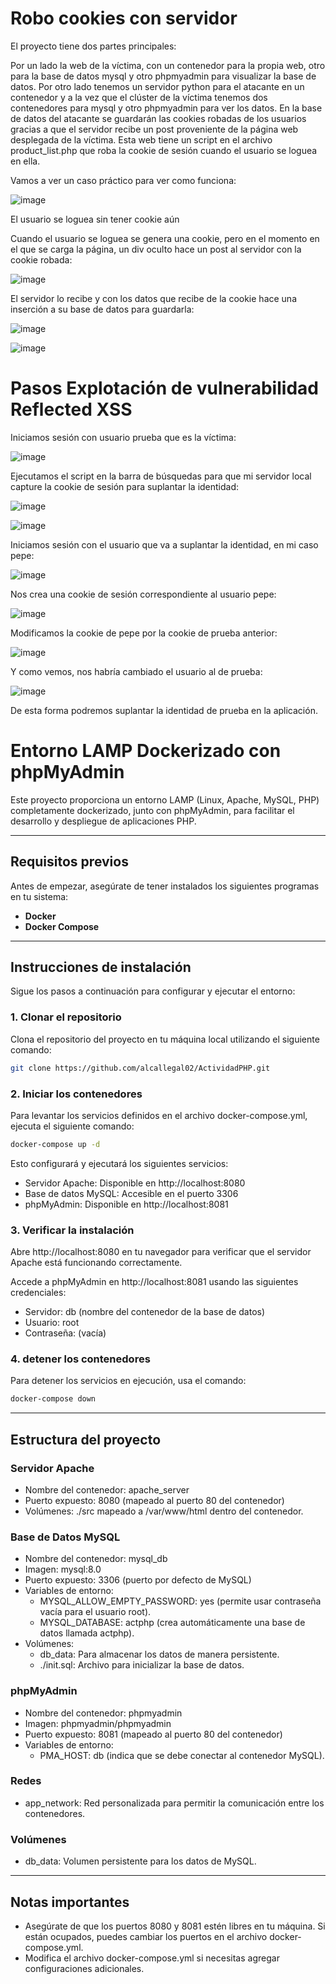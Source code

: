 # Robo cookies con servidor

El proyecto tiene dos partes principales:

Por un lado la web de la víctima, con un contenedor para la propia web, otro para la base de datos mysql y otro phpmyadmin para visualizar la base de datos.
Por otro lado tenemos un servidor python para el atacante en un contenedor y a la vez que el clúster de la víctima tenemos dos contenedores para mysql y otro phpmyadmin para ver los datos. 
En la base de datos del atacante se guardarán las cookies robadas de los usuarios gracias a que el servidor recibe un post proveniente de la página web desplegada de la víctima.
Esta web tiene un script en el archivo product_list.php que roba la cookie de sesión cuando el usuario se loguea en ella.

Vamos a ver un caso práctico para ver como funciona:

![image](https://github.com/user-attachments/assets/345f87e3-d652-4c89-8305-7537c754714a)

El usuario se loguea sin tener cookie aún

Cuando el usuario se loguea se genera una cookie, pero en el momento en el que se carga la página, un div oculto hace un post al servidor con la cookie robada:

![image](https://github.com/user-attachments/assets/1197ddf7-fb17-49a4-b5d6-7171b12942aa)

El servidor lo recibe y con los datos que recibe de la cookie hace una inserción a su base de datos para guardarla:

![image](https://github.com/user-attachments/assets/a337049d-df02-4991-897e-f7387a4d0a4b)

![image](https://github.com/user-attachments/assets/98d1b2a1-de5b-42df-ae4d-771ad1f2fcab)



# Pasos Explotación de vulnerabilidad Reflected XSS

Iniciamos sesión con usuario prueba que es la víctima:

![image](https://github.com/user-attachments/assets/60f41d0d-9fb3-45c1-886c-2903baee3f69)

Ejecutamos el script en la barra de búsquedas para que mi servidor local capture la cookie de sesión para suplantar la identidad:

![image](https://github.com/user-attachments/assets/0d5081cf-430c-4271-9166-8151e9bced0e)

![image](https://github.com/user-attachments/assets/0e8090b3-5ff3-43fb-82e0-26f4e94578ec)


Iniciamos sesión con el usuario que va a suplantar la identidad, en mi caso pepe:

![image](https://github.com/user-attachments/assets/90276ba9-9ab0-4db3-8573-8f9edc73ad64)

Nos crea una cookie de sesión correspondiente al usuario pepe:

![image](https://github.com/user-attachments/assets/13974670-449c-42df-81d8-a060f85e06f7)

Modificamos la cookie de pepe por la cookie de prueba anterior:

![image](https://github.com/user-attachments/assets/8bcc4e75-85b4-4cc5-acfb-b00f2d6ef811)

Y como vemos, nos habría cambiado el usuario al de prueba:

![image](https://github.com/user-attachments/assets/a171ecc5-fd0e-4d1c-b7cb-f4d254b11f5c)

De esta forma podremos suplantar la identidad de prueba en la aplicación.






# Entorno LAMP Dockerizado con phpMyAdmin

Este proyecto proporciona un entorno LAMP (Linux, Apache, MySQL, PHP) completamente dockerizado, junto con phpMyAdmin, para facilitar el desarrollo y despliegue de aplicaciones PHP.

---

## Requisitos previos

Antes de empezar, asegúrate de tener instalados los siguientes programas en tu sistema:

- **Docker**
- **Docker Compose**

---

## Instrucciones de instalación

Sigue los pasos a continuación para configurar y ejecutar el entorno:

### 1. Clonar el repositorio

Clona el repositorio del proyecto en tu máquina local utilizando el siguiente comando:

```bash
git clone https://github.com/alcallegal02/ActividadPHP.git
```


### 2. Iniciar los contenedores

Para levantar los servicios definidos en el archivo docker-compose.yml, ejecuta el siguiente comando:

```bash
docker-compose up -d
```

Esto configurará y ejecutará los siguientes servicios:

- Servidor Apache: Disponible en http://localhost:8080
- Base de datos MySQL: Accesible en el puerto 3306
- phpMyAdmin: Disponible en http://localhost:8081


### 3. Verificar la instalación

Abre http://localhost:8080 en tu navegador para verificar que el servidor Apache está funcionando correctamente.

Accede a phpMyAdmin en http://localhost:8081 usando las siguientes credenciales:

- Servidor: db (nombre del contenedor de la base de datos)
- Usuario: root
- Contraseña: (vacía)


### 4. detener los contenedores

Para detener los servicios en ejecución, usa el comando:

```bash
docker-compose down
```

---

## Estructura del proyecto

### Servidor Apache

- Nombre del contenedor: apache_server
- Puerto expuesto: 8080 (mapeado al puerto 80 del contenedor)
- Volúmenes: ./src mapeado a /var/www/html dentro del contenedor.

### Base de Datos MySQL

- Nombre del contenedor: mysql_db
- Imagen: mysql:8.0
- Puerto expuesto: 3306 (puerto por defecto de MySQL)
- Variables de entorno:
    - MYSQL_ALLOW_EMPTY_PASSWORD: yes (permite usar contraseña vacía para el usuario root).
    - MYSQL_DATABASE: actphp (crea automáticamente una base de datos llamada actphp).
- Volúmenes:
    - db_data: Para almacenar los datos de manera persistente.
    - ./init.sql: Archivo para inicializar la base de datos.


### phpMyAdmin

- Nombre del contenedor: phpmyadmin
- Imagen: phpmyadmin/phpmyadmin
- Puerto expuesto: 8081 (mapeado al puerto 80 del contenedor)
- Variables de entorno:
    - PMA_HOST: db (indica que se debe conectar al contenedor MySQL).


### Redes

- app_network: Red personalizada para permitir la comunicación entre los contenedores.


### Volúmenes

- db_data: Volumen persistente para los datos de MySQL.

---

## Notas importantes

- Asegúrate de que los puertos 8080 y 8081 estén libres en tu máquina. Si están ocupados, puedes cambiar los puertos en el archivo docker-compose.yml.
- Modifica el archivo docker-compose.yml si necesitas agregar configuraciones adicionales.

